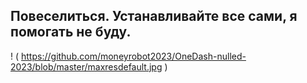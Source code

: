 Повеселиться.
Устанавливайте все сами, я помогать не буду.
-----
! ( https://github.com/moneyrobot2023/OneDash-nulled-2023/blob/master/maxresdefault.jpg )

